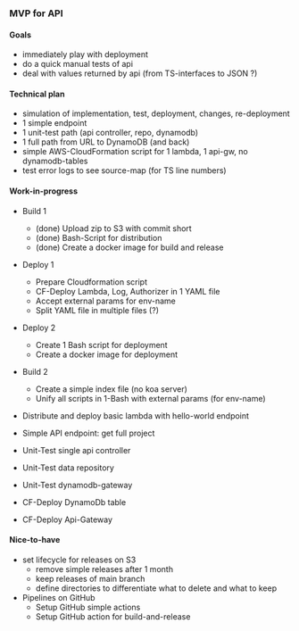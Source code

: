 ### MVP for API

#### Goals
- immediately play with deployment
- do a quick manual tests of api
- deal with values returned by api (from TS-interfaces to JSON ?)


#### Technical plan
- simulation of implementation, test, deployment, changes, re-deployment
- 1 simple endpoint
- 1 unit-test path (api controller, repo, dynamodb)
- 1 full path from URL to DynamoDB (and back)
- simple AWS-CloudFormation script for 1 lambda, 1 api-gw, no dynamodb-tables
- test error logs to see source-map (for TS line numbers)


#### Work-in-progress
- Build 1
  - (done) Upload zip to S3 with commit short
  - (done) Bash-Script for distribution
  - (done) Create a docker image for build and release

- Deploy 1
  - Prepare Cloudformation script
  - CF-Deploy Lambda, Log, Authorizer in 1 YAML file
  - Accept external params for env-name
  - Split YAML file in multiple files (?)

- Deploy 2
  - Create 1 Bash script for deployment
  - Create a docker image for deployment

- Build 2
  - Create a simple index file (no koa server)
  - Unify all scripts in 1-Bash with external params (for env-name)

- Distribute and deploy basic lambda with hello-world endpoint
- Simple API endpoint: get full project
- Unit-Test single api controller
- Unit-Test data repository
- Unit-Test dynamodb-gateway
- CF-Deploy DynamoDb table
- CF-Deploy Api-Gateway


#### Nice-to-have
- set lifecycle for releases on S3
  - remove simple releases after 1 month
  - keep releases of main branch
  - define directories to differentiate what to delete and what to keep
- Pipelines on GitHub
  - Setup GitHub simple actions
  - Setup GitHub action for build-and-release